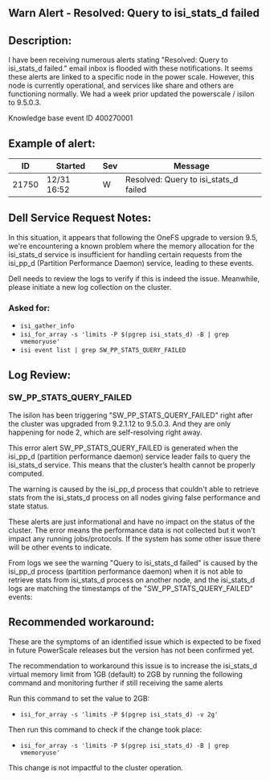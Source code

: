 ## Warn Alert - Resolved: Query to isi_stats_d failed

## Description:
I have been receiving numerous alerts stating "Resolved: Query to isi_stats_d failed." email inbox is flooded with these notifications. It seems these alerts are linked to a specific node in the power scale. However, this node is currently operational, and services like share and others are functioning normally. 
We had a week prior updated the powerscale / isilon to 9.5.0.3.

Knowledge base event ID 400270001 

## Example of alert:

| ID    | Started       | Sev | Message                                     |
|-------|---------------|-----|---------------------------------------------|
| 21750 | 12/31 16:52   | W   | Resolved: Query to isi_stats_d failed       |


## Dell Service Request Notes:
In this situation, it appears that following the OneFS upgrade to version 9.5, we're encountering a known problem where the memory allocation for the isi_stats_d service is insufficient for handling certain requests from the isi_pp_d (Partition Performance Daemon) service, leading to these events.

Dell needs to review the logs to verify if this is indeed the issue. Meanwhile, please initiate a new log collection on the cluster. 

### Asked for:
- `isi_gather_info`
- `isi_for_array -s 'limits -P $(pgrep isi_stats_d) -B | grep vmemoryuse'`
- `isi event list | grep SW_PP_STATS_QUERY_FAILED`

## Log Review:

### SW_PP_STATS_QUERY_FAILED
The isilon has been triggering "SW_PP_STATS_QUERY_FAILED" right after the cluster was upgraded from 9.2.1.12 to 9.5.0.3. And they are only happening for node 2, which are self-resolving right away.

This error alert SW_PP_STATS_QUERY_FAILED is generated when the isi_pp_d (partition performance daemon) service leader fails to query the isi_stats_d service. This means that the cluster’s health cannot be properly computed. 

The warning is caused by the isi_pp_d process that couldn't able to retrieve stats from the isi_stats_d process on all nodes giving false performance and state status.

These alerts are just informational and have no impact on the status of the cluster. The error means the performance data is not collected but it won't impact any running jobs/protocols. If the system has some other issue there will be other events to indicate.

From logs we see the warning "Query to isi_stats_d failed" is caused by the isi_pp_d process (partition performance daemon) when it is not able to retrieve stats from isi_stats_d process on another node, and the isi_stats_d logs are matching the timestamps of the "SW_PP_STATS_QUERY_FAILED" events: 

## Recommended workaround:
These are the symptoms of an identified issue which is expected to be fixed in future PowerScale releases but the version has not been confirmed yet.

The recommendation to workaround this issue is to increase the isi_stats_d virtual memory limit from 1GB (default) to 2GB by running the following command and monitoring further if still receiving the same alerts

Run this command to set the value to 2GB:

- `isi_for_array -s 'limits -P $(pgrep isi_stats_d) -v 2g'`

Then run this command to check if the change took place:

- `isi_for_array -s 'limits -P $(pgrep isi_stats_d) -B | grep vmemoryuse'`

This change is not impactful to the cluster operation.

